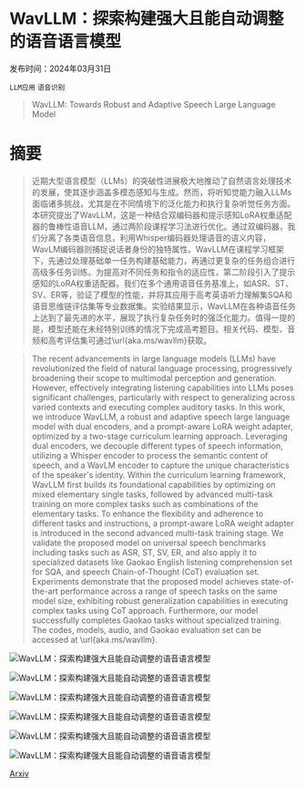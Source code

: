 # WavLLM：探索构建强大且能自动调整的语音语言模型

发布时间：2024年03月31日

`LLM应用` `语音识别`

> WavLLM: Towards Robust and Adaptive Speech Large Language Model

# 摘要

> 近期大型语言模型（LLMs）的突破性进展极大地推动了自然语言处理技术的发展，使其逐步涵盖多模态感知与生成。然而，将听知觉能力融入LLMs面临诸多挑战，尤其是在不同情境下的泛化能力和执行复杂听觉任务方面。本研究提出了WavLLM，这是一种结合双编码器和提示感知LoRA权重适配器的鲁棒性语音LLM，通过两阶段课程学习法进行优化。通过双编码器，我们分离了各类语音信息，利用Whisper编码器处理语音的语义内容，WavLM编码器则捕捉说话者身份的独特属性。WavLLM在课程学习框架下，先通过处理基础单一任务构建基础能力，再通过更复杂的任务组合进行高级多任务训练。为提高对不同任务和指令的适应性，第二阶段引入了提示感知的LoRA权重适配器。我们在多个通用语音任务基准上，如ASR、ST、SV、ER等，验证了模型的性能，并将其应用于高考英语听力理解集SQA和语音思维链评估集等专业数据集。实验结果显示，WavLLM在各种语音任务上达到了最先进的水平，展现了执行复杂任务时的强泛化能力。值得一提的是，模型还能在未经特别训练的情况下完成高考题目。相关代码、模型、音频和高考评估集可通过\url{aka.ms/wavllm}获取。

> The recent advancements in large language models (LLMs) have revolutionized the field of natural language processing, progressively broadening their scope to multimodal perception and generation. However, effectively integrating listening capabilities into LLMs poses significant challenges, particularly with respect to generalizing across varied contexts and executing complex auditory tasks. In this work, we introduce WavLLM, a robust and adaptive speech large language model with dual encoders, and a prompt-aware LoRA weight adapter, optimized by a two-stage curriculum learning approach. Leveraging dual encoders, we decouple different types of speech information, utilizing a Whisper encoder to process the semantic content of speech, and a WavLM encoder to capture the unique characteristics of the speaker's identity. Within the curriculum learning framework, WavLLM first builds its foundational capabilities by optimizing on mixed elementary single tasks, followed by advanced multi-task training on more complex tasks such as combinations of the elementary tasks. To enhance the flexibility and adherence to different tasks and instructions, a prompt-aware LoRA weight adapter is introduced in the second advanced multi-task training stage. We validate the proposed model on universal speech benchmarks including tasks such as ASR, ST, SV, ER, and also apply it to specialized datasets like Gaokao English listening comprehension set for SQA, and speech Chain-of-Thought (CoT) evaluation set. Experiments demonstrate that the proposed model achieves state-of-the-art performance across a range of speech tasks on the same model size, exhibiting robust generalization capabilities in executing complex tasks using CoT approach. Furthermore, our model successfully completes Gaokao tasks without specialized training. The codes, models, audio, and Gaokao evaluation set can be accessed at \url{aka.ms/wavllm}.

![WavLLM：探索构建强大且能自动调整的语音语言模型](../../../paper_images/2404.00656/x1.png)

![WavLLM：探索构建强大且能自动调整的语音语言模型](../../../paper_images/2404.00656/x2.png)

![WavLLM：探索构建强大且能自动调整的语音语言模型](../../../paper_images/2404.00656/x3.png)

![WavLLM：探索构建强大且能自动调整的语音语言模型](../../../paper_images/2404.00656/x4.png)

![WavLLM：探索构建强大且能自动调整的语音语言模型](../../../paper_images/2404.00656/x5.png)

![WavLLM：探索构建强大且能自动调整的语音语言模型](../../../paper_images/2404.00656/x6.png)

[Arxiv](https://arxiv.org/abs/2404.00656)